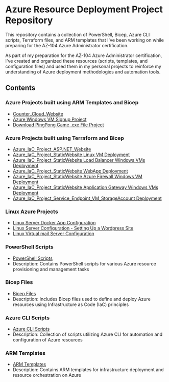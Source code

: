 # Azure Resource Deployment Project Repository

This repository contains a collection of PowerShell, Bicep, Azure CLI scripts, Terraform files, and ARM templates that I've been working on while preparing for the AZ-104 Azure Administrator certification. 

As part of my preparation for the AZ-104 Azure Administrator certification, I've created and organized these resources (scripts, templates, and configuration files) and used them in my personal projects to reinforce my understanding of Azure deployment methodologies and automation tools.

## Contents

### Azure Projects built using ARM Templates and Bicep
- [Counter_Cloud_Website](https://github.com/CREPIC21/az-administrator-architect/tree/main/08_Counter_Cloud_Website)
- [Azure Windows VM Signup Project](https://github.com/CREPIC21/az-104-signup-azurevm-page)
- [Download PingPong Game .exe File Project](https://github.com/CREPIC21/az-104-download-pingponggame-page)

### Azure Projects built using Terraform and Bicep
- [Azure_IaC_Project_ASP.NET_Website](https://github.com/CREPIC21/az-administrator-architect/tree/main/05_Azure_IaC_Project_ASP.NET_Website)
- [Azure_IaC_Project_StaticWebsite Linux VM Deployment](https://github.com/CREPIC21/az-administrator-architect/tree/main/06_Azure_IaC_Project_StaticWebsite/01_LinuxVM_Deployment)
- [Azure_IaC_Project_StaticWebsite Load Balancer Windows VMs Deployment](https://github.com/CREPIC21/az-administrator-architect/tree/main/06_Azure_IaC_Project_StaticWebsite/02_LoadBalancer_WindowsVMs_Deployment)
- [Azure_IaC_Project_StaticWebsite WebApp Deployment](https://github.com/CREPIC21/az-administrator-architect/tree/main/06_Azure_IaC_Project_StaticWebsite/03_WebApp_Deployment)
- [Azure_IaC_Project_StaticWebsite Azure Firewall Windows VM Deployment](https://github.com/CREPIC21/az-administrator-architect/tree/main/06_Azure_IaC_Project_StaticWebsite/04_AzureFirewall_WindowsVM_Deployment)
- [Azure_IaC_Project_StaticWebsite Application Gateway Windows VMs Deployment](https://github.com/CREPIC21/az-administrator-architect/tree/main/06_Azure_IaC_Project_StaticWebsite/05_AzureApplicationGateway_WindowsVM_Deployment)
- [Azure_IaC_Project_Service_Endpoint_VM_StorageAccount Deployment](https://github.com/CREPIC21/az-administrator-architect/tree/main/07_Private_Access_To_Azure_Services_Projects/01_Service_Endpoint_VM_StorageAccount)

### Linux Azure Projects
- [Linux Server Docker App Configuration](https://github.com/CREPIC21/linux-server-docker-app-configuration/tree/main)
- [Linux Server Configuration - Setting Up a Wordpress Site](https://github.com/CREPIC21/linux-server-wordpress-configuration/tree/main)
- [Linux Virtual mail Server Configuration](https://github.com/CREPIC21/linux-virtual-mail-server-configuration/tree/main)


### PowerShell Scripts
- [PowerShell Scripts](https://github.com/CREPIC21/az-administrator-architect/tree/main/02.2_PowerShell_In_Depth)
- Description: Contains PowerShell scripts for various Azure resource provisioning and management tasks

### Bicep Files
- [Bicep Files](https://github.com/CREPIC21/az-administrator-architect/tree/main/04_Bicep_Scripts_104)
- Description: Includes Bicep files used to define and deploy Azure resources using Infrastructure as Code (IaC) principles

### Azure CLI Scripts
- [Azure CLI Scripts](https://github.com/CREPIC21/az-administrator-architect/tree/main/03_AzureCLI_Scripts_104)
- Description: Collection of scripts utilizing Azure CLI for automation and configuration of Azure resources

### ARM Templates
- [ARM Templates](https://github.com/CREPIC21/az-administrator-architect/tree/main/01_ARM_Templates_Scripts_104)
- Description: Contains ARM templates for infrastructure deployment and resource orchestration on Azure

